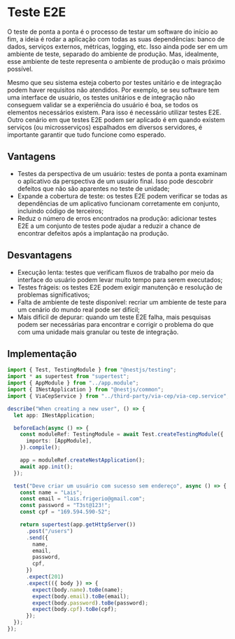 # Teste E2E

O teste de ponta a ponta é o processo de testar um software do início ao fim, a ideia é rodar a aplicação com todas as suas dependências: banco de dados, serviços externos, métricas, logging, etc. Isso ainda pode ser em um ambiente de teste, separado do ambiente de produção. Mas, idealmente, esse ambiente de teste representa o ambiente de produção o mais próximo possível.

Mesmo que seu sistema esteja coberto por testes unitário e de integração podem haver requisitos não atendidos. Por exemplo, se seu software tem uma interface de usuário, os testes unitários e de integração não conseguem validar se a experiência do usuário é boa, se todos os elementos necessários existem. Para isso é necessário utilizar testes E2E. Outro cenário em que testes E2E podem ser aplicado é em quando existem serviços (ou microsserviços) espalhados em diversos servidores, é importante garantir que tudo funcione como esperado.

## Vantagens

- Testes da perspectiva de um usuário: testes de ponta a ponta examinam o aplicativo da perspectiva de um usuário final. Isso pode descobrir defeitos que não são aparentes no teste de unidade;
- Expande a cobertura de teste: os testes E2E podem verificar se todas as dependências de um aplicativo funcionam corretamente em conjunto, incluindo código de terceiros;
- Reduz o número de erros encontrados na produção: adicionar testes E2E a um conjunto de testes pode ajudar a reduzir a chance de encontrar defeitos após a implantação na produção.

## Desvantagens

- Execução lenta: testes que verificam fluxos de trabalho por meio da interface do usuário podem levar muito tempo para serem executados;
- Testes frágeis: os testes E2E podem exigir manutenção e resolução de problemas significativos;
- Falta de ambiente de teste disponível: recriar um ambiente de teste para um cenário do mundo real pode ser difícil;
- Mais difícil de depurar: quando um teste E2E falha, mais pesquisas podem ser necessárias para encontrar e corrigir o problema do que com uma unidade mais granular ou teste de integração.

## Implementação

```ts
import { Test, TestingModule } from "@nestjs/testing";
import * as supertest from "supertest";
import { AppModule } from "../app.module";
import { INestApplication } from "@nestjs/common";
import { ViaCepService } from "../third-party/via-cep/via-cep.service";

describe("When creating a new user", () => {
  let app: INestApplication;

  beforeEach(async () => {
    const moduleRef: TestingModule = await Test.createTestingModule({
      imports: [AppModule],
    }).compile();

    app = moduleRef.createNestApplication();
    await app.init();
  });

  test("Deve criar um usuário com sucesso sem endereço", async () => {
    const name = "Lais";
    const email = "lais.frigerio@gmail.com";
    const password = "T3st@123!";
    const cpf = "169.594.590-52";

    return supertest(app.getHttpServer())
      .post("/users")
      .send({
        name,
        email,
        password,
        cpf,
      })
      .expect(201)
      .expect(({ body }) => {
        expect(body.name).toBe(name);
        expect(body.email).toBe(email);
        expect(body.password).toBe(password);
        expect(body.cpf).toBe(cpf);
      });
  });
});
```
